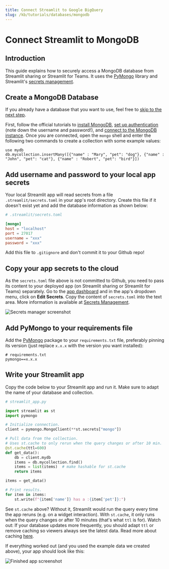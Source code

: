 ```yaml
---
title: Connect Streamlit to Google BigQuery
slug: /kb/tutorials/databases/mongodb
---
```


# Connect Streamlit to MongoDB

## Introduction

This guide explains how to securely access a MongoDB database from Streamlit sharing or Streamlit for Teams. It uses the [PyMongo](https://github.com/mongodb/mongo-python-driver) library and Streamlit's [secrets management](../deploy_streamlit_app.html#secrets-management).

## Create a MongoDB Database

<Note>

If you already have a database that you want to use, feel free
to [skip to the next step](bigquery.html#enable-the-bigquery-api>).

</Note>

First, follow the official tutorials to [install MongoDB](https://docs.mongodb.com/guides/server/install/), [set up authentication](https://docs.mongodb.com/guides/server/auth/) (note down the username and password!), and [connect to the MongoDB instance](https://docs.mongodb.com/guides/server/drivers/). Once you are connected, open the `mongo` shell and enter the following two commands to create a collection with some example values:

```
use mydb
db.mycollection.insertMany([{"name" : "Mary", "pet": "dog"}, {"name" : "John", "pet": "cat"}, {"name" : "Robert", "pet": "bird"}])
```

## Add username and password to your local app secrets

Your local Streamlit app will read secrets from a file `.streamlit/secrets.toml` in your app's root directory. Create this file if it doesn't exist yet and add the database information as shown below:

```toml
# .streamlit/secrets.toml

[mongo]
host = "localhost"
port = 27017
username = "xxx"
password = "xxx"
```

<Important>

Add this file to `.gitignore` and don't commit it to your Github repo!

</Important>

## Copy your app secrets to the cloud

As the `secrets.toml` file above is not committed to Github, you need to pass its content to your deployed app (on Streamlit sharing or Streamlit for Teams) separately. Go to the [app dashboard](https://share.streamlit.io/) and in the app's dropdown menu, click on **Edit Secrets**. Copy the content of `secrets.toml` into the text area. More information is available at [Secrets Management](../deploy_streamlit_app.html#secrets-management).

![Secrets manager screenshot](/images/databases/edit-secrets.png)

## Add PyMongo to your requirements file

Add the [PyMongo](https://github.com/mongodb/mongo-python-driver) package to your `requirements.txt` file, preferably pinning its version (just replace `x.x.x` with the version you want installed):

```
# requirements.txt
pymongo==x.x.x
```

## Write your Streamlit app

Copy the code below to your Streamlit app and run it. Make sure to adapt the name of your database and collection.

```python
# streamlit_app.py

import streamlit as st
import pymongo

# Initialize connection.
client = pymongo.MongoClient(**st.secrets["mongo"])

# Pull data from the collection.
# Uses st.cache to only rerun when the query changes or after 10 min.
@st.cache(ttl=600)
def get_data():
    db = client.mydb
    items = db.mycollection.find()
    items = list(items)  # make hashable for st.cache
    return items

items = get_data()

# Print results.
for item in items:
    st.write(f"{item['name']} has a :{item['pet']}:")
```

See `st.cache` above? Without it, Streamlit would run the query every time the app reruns (e.g. on a widget interaction). With `st.cache`, it only runs when the query changes or after 10 minutes (that's what `ttl` is for). Watch out: If your database updates more frequently, you should adapt `ttl` or remove caching so viewers always see the latest data. Read more about caching [here](../caching.md).

If everything worked out (and you used the example data we created above), your app should look like this:

![Finished app screenshot](/images/databases/streamlit-app.png)

